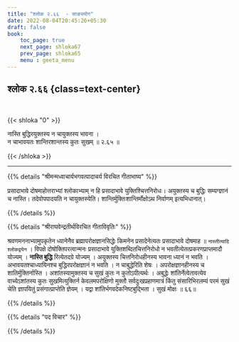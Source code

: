 ```yaml
---
title: "श्लोक २.६६  - साङ्ययोग"
date: 2022-08-04T20:45:26+05:30
draft: false
book:
    toc_page: true
    next_page: shloka67
    prev_page: shloka65
    menu : geeta_menu
---
```




## श्लोक २.६६ {class=text-center}

<br/>

{{< shloka  "0"  >}}

नास्ति बुद्धिरयुक्तस्य न चायुक्तस्य भावना ।  
न चाभावयतः शान्तिरशान्तस्य कुतः सुखम् ॥ २.६५ ॥


{{< /shloka >}}

---


{{% details "श्रीमन्मध्वाचार्यभगवत्पादाचर्य विरचित  गीताभाष्य" %}}

प्रसादाभावे दोषमाहोत्तराभ्यां श्लोकाभ्याम् न हि प्रसादाभावे युक्तिश्चित्तनिरोधः। अयुक्तस्य च बुद्धिः सम्यग्ज्ञानं च नास्ति। तदेवोपपादयति न चायुक्तस्येति। शान्तिर्मुक्तिःशान्तिर्मोक्षोऽथ निर्वाणम् इत्यभिधानात्।

{{% /details %}}



{{% details "श्रीराघवेन्द्रतीर्थविरचित गीताविवृतिः" %}}

श्रवणमननाभ्यामुपकृतेन ध्यानेनैव ब्रह्मापरोक्षज्ञानसिद्धेः किमनेन
प्रसादेनेत्यतः प्रसादाभावे दोषमाह ॥ `नास्तीत्यादि श्लोकद्वयेन` । विपक्षे
दोषोक्तिपरत्वान्मनः प्रसादाभावे युक्तिशब्दितचित्तनिरोधो न
भवतीत्येतत्प्रकरणप्राप्तमादौ योज्यम्‌ । **नास्ति बुद्धि** रित्येतदग्रे योज्यम्‌ ।
अयुक्तस्य चित्तनिरोधहीनस्य भावना ध्यानं न भवति । अभावयतश्चाध्यायिनश्च
बुद्धिरपरोक्षज्ञानं न भवति । न चाबुद्धेरिति शेषः । अपरोक्षज्ञानहीनस्य च
शातिर्मुक्तिर्नास्ति । अशांतस्यामुक्तस्य च सुखं कुतः न कुतोऽपीत्यर्थः ।
अबुद्धेः शांतिर्नेत्वेतावत्येव वाच्येऽशांतस्य कुतः सुखमित्युक्तिर्न केवलमपरोक्षिणो
मुक्तौ सर्वदुःखप्रहाणमात्रं किंतु संसारिभिरलम्यं परमं सुखं चेति ज्ञापयितुं
प्रसंगात्प्राप्तेति ज्ञेयम्‌ । यद्वा शांतिर्भगवदेकनिष्टबुद्भिता । सुखं मोक्षः ॥ ६६॥

{{% /details %}}

{{% details "पद विचार" %}}


{{% /details %}}
